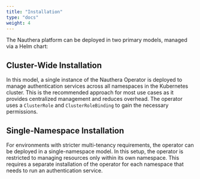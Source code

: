 ```yaml
---
title: "Installation"
type: "docs"
weight: 4
---
```


The Nauthera platform can be deployed in two primary models, managed via a Helm chart:

## Cluster-Wide Installation

In this model, a single instance of the Nauthera Operator is deployed to manage authentication services across all namespaces in the Kubernetes cluster. This is the recommended approach for most use cases as it provides centralized management and reduces overhead. The operator uses a `ClusterRole` and `ClusterRoleBinding` to gain the necessary permissions.

## Single-Namespace Installation

For environments with stricter multi-tenancy requirements, the operator can be deployed in a single-namespace model. In this setup, the operator is restricted to managing resources only within its own namespace. This requires a separate installation of the operator for each namespace that needs to run an authentication service.
